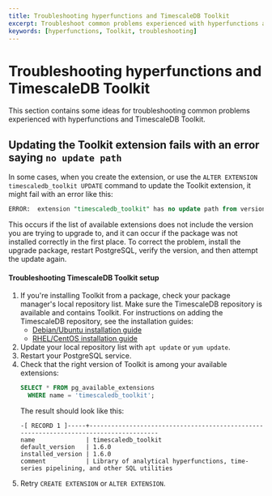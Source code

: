 ```yaml
---
title: Troubleshooting hyperfunctions and TimescaleDB Toolkit
excerpt: Troubleshoot common problems experienced with hyperfunctions and TimescaleDB Toolkit
keywords: [hyperfunctions, Toolkit, troubleshooting]
---
```


# Troubleshooting hyperfunctions and TimescaleDB Toolkit
This section contains some ideas for troubleshooting common problems experienced
with hyperfunctions and TimescaleDB Toolkit.

<!---
* Keep this section in alphabetical order
* Use this format for writing troubleshooting sections:
 - Cause: What causes the problem?
 - Consequence: What does the user see when they hit this problem?
 - Fix/Workaround: What can the user do to fix or work around the problem? Provide a "Resolving" Procedure if required.
 - Result: When the user applies the fix, what is the result when the same action is applied?
* Copy this comment at the top of every troubleshooting page
-->

## Updating the Toolkit extension fails with an error saying `no update path`
In some cases, when you create the extension, or use the `ALTER EXTENSION timescaledb_toolkit UPDATE` command to
update the Toolkit extension, it might fail with an error like this:

```sql
ERROR:  extension "timescaledb_toolkit" has no update path from version "1.2" to version "1.3"
```

This occurs if the list of available extensions does not include the version you
are trying to upgrade to, and it can occur if the package was not installed
correctly in the first place. To correct the problem, install the upgrade
package, restart PostgreSQL, verify the version, and then attempt the update
again.

<procedure>

#### Troubleshooting TimescaleDB Toolkit setup
1.  If you're installing Toolkit from a package, check your package manager's
    local repository list. Make sure the TimescaleDB repository is available and
    contains Toolkit. For instructions on adding the TimescaleDB repository, see
    the installation guides:
    *   [Debian/Ubuntu installation guide][deb-install]
    *   [RHEL/CentOS installation guide][rhel-install]
1.  Update your local repository list with `apt update` or `yum update`.
1.  Restart your PostgreSQL service.
1.  Check that the right version of Toolkit is among your available extensions:
    ```sql
    SELECT * FROM pg_available_extensions
      WHERE name = 'timescaledb_toolkit';
    ```
    The result should look like this:
    ```
    -[ RECORD 1 ]-----+--------------------------------------------------------------------------------------
    name              | timescaledb_toolkit
    default_version   | 1.6.0
    installed_version | 1.6.0
    comment           | Library of analytical hyperfunctions, time-series pipelining, and other SQL utilities
    ```
1.  Retry `CREATE EXTENSION` or `ALTER EXTENSION`.

</procedure>

[deb-install]: /install/latest/self-hosted/installation-linux/
[rhel-install]: /install/latest/self-hosted/installation-linux/
